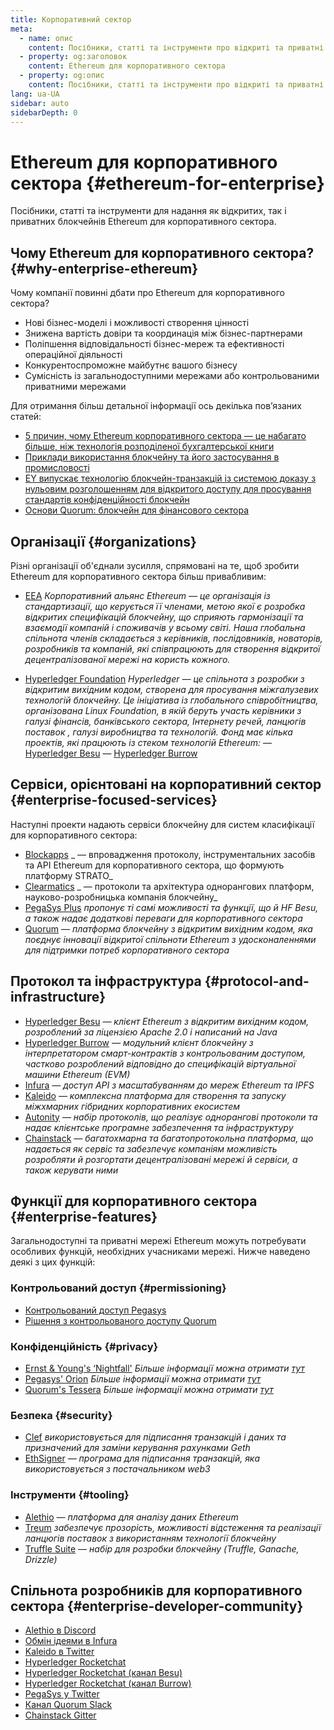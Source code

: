 ```yaml
---
title: Корпоративний сектор
meta:
  - name: опис
    content: Посібники, статті та інструменти про відкриті та приватні блокчейни Ethereum для корпоративного сектора
  - property: og:заголовок
    content: Ethereum для корпоративного сектора
  - property: og:опис
    content: Посібники, статті та інструменти про відкриті та приватні блокчейни Ethereum для корпоративного сектора
lang: ua-UA
sidebar: auto
sidebarDepth: 0
---
```


# Ethereum для корпоративного сектора {#ethereum-for-enterprise}

<div class="featured">Посібники, статті та інструменти для надання як відкритих, так і приватних блокчейнів Ethereum для корпоративного сектора.</div>

## Чому Ethereum для корпоративного сектора? {#why-enterprise-ethereum}

Чому компанії повинні дбати про Ethereum для корпоративного сектора?

- Нові бізнес-моделі і можливості створення цінності
- Знижена вартість довіри та координація між бізнес-партнерами
- Поліпшення відповідальності бізнес-мереж та ефективності операційної діяльності
- Конкурентоспроможне майбутнє вашого бізнесу
- Сумісність із загальнодоступними мережами або контрольованими приватними мережами

Для отримання більш детальної інформації ось декілька пов’язаних статей:

- [5 причин, чому Ethereum корпоративного сектора — це набагато більше, ніж технологія розподіленої бухгалтерської книги](https://media.consensys.net/5-reasons-why-enterprise-ethereum-is-so-much-more-than-a-distributed-ledger-technology-c9a89db82cb5)
- [Приклади використання блокчейну та його застосування в промисловості](https://media.consensys.net/enterprise-ethereum-blockchain-use-cases-and-applications-by-industry-3914d1210049)
- [EY випускає технологію блокчейн-транзакцій із системою доказу з нульовим розголошенням для відкритого доступу для просування стандартів конфіденційності блокчейн](https://www.ey.com/en_gl/news/2019/04/ey-releases-zero-knowledge-proof-blockchain-transaction-technology-to-the-public-domain-to-advance-blockchain-privacy-standards)
- [Основи Quorum: блокчейн для фінансового сектора](https://medium.com/blockchain-at-berkeley/introduction-to-quorum-blockchain-for-the-financial-sector-58813f84e88c)

## Організації {#organizations}

Різні організації об'єднали зусилля, спрямовані на те, щоб зробити Ethereum для корпоративного сектора більш привабливим:

- [EEA](https://entethalliance.org/) _Корпоративний альянс Ethereum — це організація із стандартизації, що керується її членами, метою якої є розробка відкритих специфікацій блокчейну, що сприяють гармонізації та взаємодії компаній і споживачів у всьому світі. Наша глобальна спільнота членів складається з керівників, послідовників, новаторів, розробників та компаній, які співпрацюють для створення відкритої децентралізованої мережі на користь кожного._

- [Hyperledger Foundation](https://hyperledger.org) _Hyperledger — це спільнота з розробки з відкритим вихідним кодом, створена для просування міжгалузевих технологій блокчейну. Це ініціатива із глобального співробітництва, організована Linux Foundation, в якій беруть участь керівники з галузі фінансів, банківського сектора, Інтернету речей, ланцюгів поставок , галузі виробництва та технологій._ _Фонд має кілька проектів, які працюють із стеком технологій Ethereum:_ — [Hyperledger Besu](https://www.hyperledger.org/blog/2019/08/29/announcing-hyperledger-besu) — [Hyperledger Burrow](https://www.hyperledger.org/projects/hyperledger-burrow)

## Сервіси, орієнтовані на корпоративний сектор {#enterprise-focused-services}

Наступні проекти надають сервіси блокчейну для систем класифікації для корпоративного сектора:

- [Blockapps](https://blockapps.net/) _ — впровадження протоколу, інструментальних засобів та API Ethereum для корпоративного сектора, що формують платформу STRATO_
- [Clearmatics](https://www.clearmatics.com/about) _ — протоколи та архітектура однорангових платформ, науково-розробницька компанія блокчейну_
- [PegaSys Plus](https://pegasys.tech/enterprise/) _пропонує ті самі можливості та функції, що й HF Besu, а також надає додаткові переваги для корпоративного сектора_
- [Quorum](https://www.goquorum.com/) _— платформа блокчейну з відкритим вихідним кодом, яка поєднує інновації відкритої спільноти Ethereum з удосконаленнями для підтримки потреб корпоративного сектора_

## Протокол та інфраструктура {#protocol-and-infrastructure}

- [Hyperledger Besu](https://www.hyperledger.org/projects/besu) _— клієнт Ethereum з відкритим вихідним кодом, розроблений за ліцензією Apache 2.0 і написаний на Java_
- [Hyperledger Burrow](https://www.hyperledger.org/projects/hyperledger-burrow) _— модульний клієнт блокчейну з інтерпретатором смарт-контрактів з контрольованим доступом, частково розроблений відповідно до специфікацій віртуальної машини Ethereum (EVM)_
- [Infura](https://infura.io/) _— доступ API з масштабуванням до мереж Ethereum та IPFS_
- [Kaleido](https://kaleido.io/) _— комплексна платформа для створення та запуску міжхмарних гібридних корпоративних екосистем_
- [Autonity](https://www.clearmatics.com/about/) _— набір протоколів, що реалізує однорангові протоколи та надає клієнтське програмне забезпечення та інфраструктуру_
- [Chainstack](https://chainstack.com/) _— багатохмарна та багатопротокольна платформа, що надається як сервіс та забезпечує компаніям можливість розробляти й розгортати децентралізовані мережі й сервіси, а також керувати ними_

## Функції для корпоративного сектора {#enterprise-features}

Загальнодоступні та приватні мережі Ethereum можуть потребувати особливих функцій, необхідних учасниками мережі. Нижче наведено деякі з цих функцій:

### Контрольований доступ {#permissioning}

- [Контрольований доступ Pegasys](https://github.com/PegaSysEng/permissioning-smart-contracts)
- [Рішення з контрольованого доступу Quorum](https://github.com/jpmorganchase/quorum/wiki/Security)

### Конфіденційність {#privacy}

- [Ernst & Young's ‘Nightfall'](https://github.com/EYBlockchain/nightfall) _Більше інформації можна отримати [тут](https://bravenewcoin.com/insights/ernst-and-young-rolls-out-'nightfall-to-enable-private-transactions-on)_
- [Pegasys' Orion](https://docs.pantheon.pegasys.tech/en/stable/Concepts/Privacy/Privacy-Overview/) _Більше інформації можна отримати [тут](https://pegasys.tech/privacy-in-pantheon-how-it-works-and-why-your-enterprise-should-care/)_
- [Quorum's Tessera](https://docs.goquorum.com/en/latest/Privacy/Tessera/Tessera/) _Більше інформації можна отримати [тут](https://github.com/jpmorganchase/tessera/wiki/How-Tessera-works)_

### Безпека {#security}

- [Clef](https://geth.ethereum.org/clef/Overview) _використовується для підписання транзакцій і даних та призначений для заміни керування рахунками Geth_
- [EthSigner](https://gitter.im/PegaSysEng/EthSigner) _— програма для підписання транзакцій, яка використовується з постачальником web3_

### Інструменти {#tooling}

- [Alethio](https://aleth.io/) _— платформа для аналізу даних Ethereum_
- [Treum](https://treum.io/) _забезпечує прозорість, можливості відстеження та реалізації ланцюгів поставок з використанням технології блокчейну_
- [Truffle Suite](https://trufflesuite.com) _— набір для розробки блокчейну (Truffle, Ganache, Drizzle)_

## Спільнота розробників для корпоративного сектора {#enterprise-developer-community}

- [Alethio в Discord](https://discord.gg/d2t8NuU)
- [Обмін ідеями в Infura](https://community.infura.io/)
- [Kaleido в Twitter](https://twitter.com/Kaleido_io)
- [Hyperledger Rocketchat](https://chat.hyperledger.org/)
- [Hyperledger Rocketchat (канал Besu)](https://chat.hyperledger.org/channel/besu)
- [Hyperledger Rocketchat (канал Burrow)](https://chat.hyperledger.org/channel/burrow)
- [PegaSys у Twitter](https://twitter.com/Kaleido_io)
- [Канал Quorum Slack](http://bit.ly/quorum-slack)
- [Chainstack Gitter](https://gitter.im/chainstack/Lobby)

